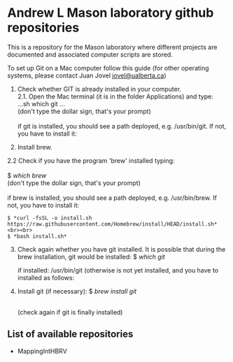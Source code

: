 # Andrew L Mason laboratory github repositories #

This is a repository for the Mason laboratory where different projects are documented and associated computer scripts are stored.

To set up Git on a Mac computer follow this guide (for other operating systems, please contact Juan Jovel <jovel@ualberta.ca>)

1. Check whether GIT is already installed in your computer. <br>
  2.1. Open the Mac terminal (it is in the folder Applications) and type: <br> 
  ...sh which git ... <br> 
      (don't type the dollar sign, that's your prompt) <br><br>
    if git is installed, you should see a path deployed, e.g. /usr/bin/git. If not, you have to install it:
  

2. Install brew. <br>
  
  2.2 Check if you have the program 'brew' installed typing: <br><br>
    $ *which brew* <br> 
      (don't type the dollar sign, that's your prompt) <br><br>
    if brew is installed, you should see a path deployed, e.g. /usr/bin/brew. If not, you have to install it:
    
    $ *curl -fsSL -o install.sh https://raw.githubusercontent.com/Homebrew/install/HEAD/install.sh* <br><br>
    $ *bash install.sh*
    
 3. Check again whether you have git installed. It is possible that during the brew installation, git would be installed:
    $ *which git*
    
    if installed: /usr/bin/git (otherwise is not yet installed, and you have to installed as follows:
 
 4. Install git (if necessary):
    $ *brew install git* <br><br>
    
    (check again if git is finally installed)


    

## List of available repositories ##

* MappingIntHBRV


<!---
For questions about this repository please write to andymasonLab@gmail.com--->
